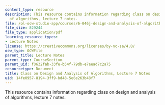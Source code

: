```yaml
---
content_type: resource
description: This resource contains information regarding class on design and analysis
  of algorithms, lecture 7 notes.
file: /ol-ocw-studio-app/courses/6-046j-design-and-analysis-of-algorithms-spring-2015/14fe095781943ff9bd485e6e263b48f7_MIT6_046JS15_lec07.pdf
file_size: 829244
file_type: application/pdf
learning_resource_types:
- Lecture Notes
license: https://creativecommons.org/licenses/by-nc-sa/4.0/
ocw_type: OCWFile
parent_title: Lecture Notes
parent_type: CourseSection
parent_uid: f0632fab-33fe-b54f-79db-e7aead7c2a75
resourcetype: Document
title: Class on Design and Analysis of Algorithms, Lecture 7 Notes
uid: 14fe0957-8194-3ff9-bd48-5e6e263b48f7
---
```

This resource contains information regarding class on design and analysis of algorithms, lecture 7 notes.